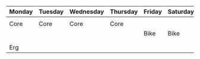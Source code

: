 | Monday | Tuesday | Wednesday | Thursday | Friday | Saturday | Sunday |  
| ---- | ---- | ---- | ---- | ---- | ---- | ---- |  
|  |  |  |  |  |  |  |
| Core | Core | Core | Core |  |  |  |
|  |  |  |  | Bike | Bike | Bike |
|  |  |  |  |  |  |  |
|  |  |  |  |  |  |  |
| Erg |  |  |  |  |  |  |